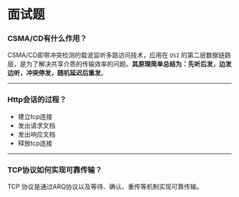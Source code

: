 # 面试题

### CSMA/CD有什么作用？

CSMA/CD即带冲突检测的载波监听多路访问技术，应用在 `OSI` 的第二层数据链路层，是为了解决共享介质的传输效率的问题。**其原理简单总结为：先听后发，边发边听，冲突停发，随机延迟后重发**。

***

### Http会话的过程？

  - 建立tcp连接
  - 发出请求文档
  - 发出响应文档
  - 释放tcp连接

***

### TCP协议如何实现可靠传输？

TCP 协议是通过ARQ协议以及等待、确认、重传等机制实现可靠传输。

